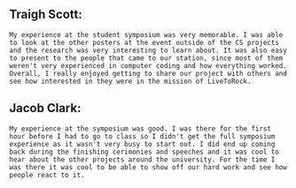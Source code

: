 ## Traigh Scott:
    My experience at the student symposium was very memorable. I was able to look at the other posters at the event outside of the CS projects and the research was very interesting to learn about. It was also easy to present to the people that came to our station, since most of them weren't very experienced in computer coding and how everything worked. Overall, I really enjoyed getting to share our project with others and see how interested in they were in the mission of LiveToRock. 

## Jacob Clark:
    My experience at the symposium was good. I was there for the first hour before I had to go to class so I didn't get the full symposium experience as it wasn't very busy to start out. I did end up coming back during the finishing cerimonies and speeches and it was cool to hear about the other projects around the university. For the time I was there it was cool to be able to show off our hard work and see how people react to it. 
